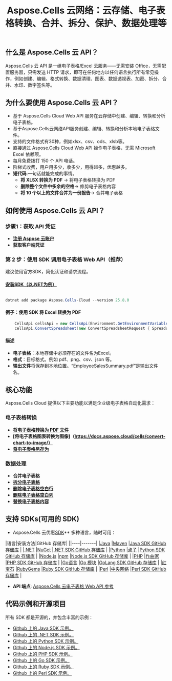 ﻿---
title: Aspose.Cells 云网络：云存储、电子表格转换、合并、拆分、保护、数据处理等
second_title: Documen
ArticleTitle: "Aspose.Cells Cloud Web: Cloud storage, Spreadsheet conversion, merged, splitting, protecting, data processing, and mor"
linktitle: 开发者中心
type: docs
url: /zh/
description: Aspose.Cells Cloud Web API 支持 Spreadsheet/Excel 的创建、转换、合并、拆分、保护、内部对象操作等功能。Aspose.Cells Cloud 提供完整的文档，支持 RESTful 接口和代码示例，帮助开发者快速集成
weight: 10
kwords: Excel、Office 云、REST API、电子表格、PDF、CSV、Json、Markdown、Aspose.Cells 云文档
---
## 什么是 Aspose.Cells 云 API？

Aspose.Cells 云 API 是一组电子表格/Excel 云服务——无需安装 Office，无需配置服务器，只需发送 HTTP 请求，即可在任何地方以任何语言执行所有常见操作，例如创建、编辑、格式转换、数据清理、图表、数据透视表、加密、拆分、合并、水印、数字签名等。

## 为什么要使用 Aspose.Cells 云 API？

- 基于 Aspose.Cells Cloud Web API 服务在云存储中创建、编辑、转换和分析电子表格。
- 基于Aspose.Cells云网络API服务创建、编辑、转换和分析本地电子表格文件。
- 支持的文件格式有30种，例如xlsx、csv、ods、xlsb等。
- 直接通过 Aspose.Cells Cloud Web API 操作电子表格，无需 Microsoft Excel 依赖项。
- 每月免费拨打 150 个 API 电话。
- 阶梯式收费，用户用多少，收多少，用得越多，优惠越多。
- **短代码**:一句话就能完成的事情。
  - **将 XLSX 转换为 PDF** → 将电子表格转换为 PDF
  - **删除整个文件中多余的空格**→ 修剪电子表格内容
  - **将 10 个以上的文件合并为一份报告**→ 合并电子表格

## **如何使用 Aspose.Cells 云 API？**

### 步骤1：**获取 API 凭证**

- **[注册 Aspose 云账户](https://dashboard.aspose.cloud/signup)**
- **获取客户端凭证**

### 第 2 步：**使用 SDK 调用电子表格 Web API（推荐）**

建议使用官方SDK，简化认证和请求流程。

#### **[安装SDK（以.NET为例）](https://www.nuget.org/packages/Aspose.cells-Cloud/#readme-body-tab)**

```powershell

dotnet add package Aspose.Cells-Cloud --version 25.8.0

```

#### 例子：**使用 SDK 将 Excel 转换为 PDF**

```C#
    CellsApi cellsApi = new CellsApi(Environment.GetEnvironmentVariable("ProductClientId"), Environment.GetEnvironmentVariable("ProductClientSecret"));
    cellsApi.ConvertSpreadsheet(new ConvertSpreadsheetRequest { Spreadsheet = "EmployeeSalesSummary.xlsx", format = "pdf" }, "EmployeeSalesSummary.pdf");
```

#### 描述

- **电子表格**：本地存储中必须存在的文件名为Excel。
- **格式**：目标格式。例如 pdf、png、csv、json 等。
- **输出文件**将保存到本地位置。“EmployeeSalesSummary.pdf”是输出文件名。

## **核心功能**

Aspose.Cells Cloud 提供以下主要功能以满足企业级电子表格自动化需求：

### **电子表格转换**

- **[将电子表格转换为 PDF 文件](https://docs.aspose.cloud/cells/convert-excel-file-to-pdf-file/)**
- **[将电子表格图表转换为图像]（https://docs.aspose.cloud/cells/convert-chart-to-image/）**
- **[将电子表格另存为](https://docs.aspose.cloud/cells/save-an-excel-file-as-other-formats-files/)**

### **数据处理**

- **合并电子表格**
- **[拆分电子表格](https://docs.aspose.cloud/cells/split-spreadsheet/)**
- **[删除电子表格空白行](https://docs.aspose.cloud/cells/delete-spreadsheet-blank-rows/)**
- **[删除电子表格空白列](https://docs.aspose.cloud/cells/delete-spreadsheet-blank-columns/)**
- **[替换电子表格内容](https://docs.aspose.cloud/cells/replace-spreadsheet-content/)**

## 支持 SDKs(**可用的 SDK**)

-  Aspose.Cells 云优惠[SDK](https://github.com/aspose-cells-cloud)** 多种语言，随时可用：

|语言|安装方法|GitHub 存储库|
||----|-------|
|[Java](https://www.oracle.com/java/) |[Maven](https://github.com/aspose-cells-cloud/aspose-cells-cloud-java/blob/master/Aspose.Cells.Cloud.pom.xml) |[Java SDK GitHub 存储库](https://github.com/aspose-cells-cloud/aspose-cells-cloud-java) |
|[.NET](https://dotnet.microsoft.com/) |[NuGet](https://www.nuget.org/packages/Aspose.cells-Cloud/#readme-body-tab) |[.NET SDK GitHub 存储库](https://github.com/aspose-cells-cloud/aspose-cells-cloud-dotnet) |
|[Python](https://www.python.org/) |[点子](https://pypi.org/project/asposecellscloud/) |[Python SDK GitHub 存储库](https://github.com/aspose-cells-cloud/aspose-cells-cloud-python) |
|[Node.js](https://nodejs.org/en) |[npm](https://www.npmjs.com/package/asposecellscloud) |[Node.js SDK GitHub 存储库](https://github.com/aspose-cells-cloud/aspose-cells-cloud-node) |
|[PHP](https://www.php.net/) |[作曲家](https://packagist.org/packages/aspose/cells-sdk-php) |[PHP SDK GitHub 存储库](https://github.com/aspose-cells-cloud/aspose-cells-cloud-php) |
|[Go语言](https://go.dev/) |[Go 模块](https://pkg.go.dev/github.com/aspose-cells-cloud/aspose-cells-cloud-go/v25) |[GoLang SDK GitHub 存储库](https://github.com/aspose-cells-cloud/aspose-cells-cloud-go) |
|[红宝石](https://www.ruby-lang.org/) |[RubyGems](https://rubygems.org/gems/aspose_cells_cloud) |[Ruby SDK GitHub 存储库](https://github.com/aspose-cells-cloud/aspose-cells-cloud-ruby) |
|[Perl](https://www.perl.org/) |[中央网络](https://metacpan.org/dist/AsposeCellsCloud-CellsApi) |[Perl SDK GitHub 存储库](https://github.com/aspose-cells-cloud/aspose-cells-cloud-perl) |

- **API 端点**: [Aspose.Cells 云电子表格 Web API 参考](https://reference.aspose.cloud/cells/)

## **代码示例和开源项目**

所有 SDK 都是开源的，并包含丰富的示例：

- [Github 上的 Java SDK 示例。](https://github.com/aspose-cells-cloud/aspose-cells-cloud-java/tree/master/Examples)
- [Github 上的 .NET SDK 示例。](https://github.com/aspose-cells-cloud/aspose-cells-cloud-dotnet/tree/master/examples)
- [Github 上的 Python SDK 示例。](https://github.com/aspose-cells-cloud/aspose-cells-cloud-python/tree/master/examples)
- [Github 上的 Node.js SDK 示例。](https://github.com/aspose-cells-cloud/aspose-cells-cloud-node/tree/master/Examples)
- [Github 上的 PHP SDK 示例。](https://github.com/aspose-cells-cloud/aspose-cells-cloud-php/tree/master/examples)
- [Github 上的 Go SDK 示例。](https://github.com/aspose-cells-cloud/aspose-cells-cloud-go/tree/master/examples)
- [Github 上的 Ruby SDK 示例。](https://github.com/aspose-cells-cloud/aspose-cells-cloud-ruby/tree/master/examples)
- [Github 上的 Perl SDK 示例。](https://github.com/aspose-cells-cloud/aspose-cells-cloud-perl/tree/master/examples)
